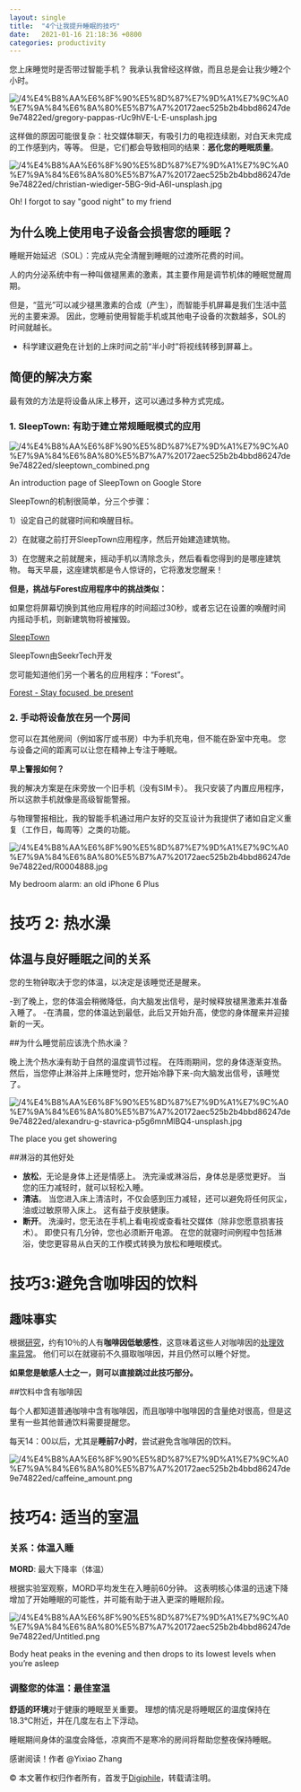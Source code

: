 ```yaml
---
layout: single
title:  "4个让我提升睡眠的技巧"
date:   2021-01-16 21:18:36 +0800
categories: productivity
---
```


您上床睡觉时是否带过智能手机？ 我承认我曾经这样做，而且总是会让我少睡2个小时。

![/4%E4%B8%AA%E6%8F%90%E5%8D%87%E7%9D%A1%E7%9C%A0%E7%9A%84%E6%8A%80%E5%B7%A7%20172aec525b2b4bbd86247de9e74822ed/gregory-pappas-rUc9hVE-L-E-unsplash.jpg](/4%E4%B8%AA%E6%8F%90%E5%8D%87%E7%9D%A1%E7%9C%A0%E7%9A%84%E6%8A%80%E5%B7%A7%20172aec525b2b4bbd86247de9e74822ed/gregory-pappas-rUc9hVE-L-E-unsplash.jpg)


这样做的原因可能很复杂：社交媒体聊天，有吸引力的电视连续剧，对白天未完成的工作感到内，等等。 但是，它们都会导致相同的结果：**恶化您的睡眠质量**。

![/4%E4%B8%AA%E6%8F%90%E5%8D%87%E7%9D%A1%E7%9C%A0%E7%9A%84%E6%8A%80%E5%B7%A7%20172aec525b2b4bbd86247de9e74822ed/christian-wiediger-5BG-9id-A6I-unsplash.jpg](/4%E4%B8%AA%E6%8F%90%E5%8D%87%E7%9D%A1%E7%9C%A0%E7%9A%84%E6%8A%80%E5%B7%A7%20172aec525b2b4bbd86247de9e74822ed/christian-wiediger-5BG-9id-A6I-unsplash.jpg)

Oh! I forgot to say "good night" to my friend

## 为什么晚上使用电子设备会损害您的睡眠？

睡眠开始延迟（SOL）：完成从完全清醒到睡眠的过渡所花费的时间。

人的内分泌系统中有一种叫做褪黑素的激素，其主要作用是调节机体的睡眠觉醒周期。

但是，“蓝光”可以减少褪黑激素的合成（产生），而智能手机屏幕是我们生活中蓝光的主要来源。 因此，您睡前使用智能手机或其他电子设备的次数越多，SOL的时间就越长。

- 科学建议避免在计划的上床时间之前“半小时”将视线转移到屏幕上。

## 简便的解决方案

最有效的方法是将设备从床上移开，这可以通过多种方式完成。

### 1. **SleepTown: 有助于建立常规睡眠模式的应用**

![/4%E4%B8%AA%E6%8F%90%E5%8D%87%E7%9D%A1%E7%9C%A0%E7%9A%84%E6%8A%80%E5%B7%A7%20172aec525b2b4bbd86247de9e74822ed/sleeptown_combined.png](/4%E4%B8%AA%E6%8F%90%E5%8D%87%E7%9D%A1%E7%9C%A0%E7%9A%84%E6%8A%80%E5%B7%A7%20172aec525b2b4bbd86247de9e74822ed/sleeptown_combined.png)

An introduction page of SleepTown on Google Store

SleepTown的机制很简单，分三个步骤：

1）设定自己的就寝时间和唤醒目标。

2）在就寝之前打开SleepTown应用程序，然后开始建造建筑物。

3）在您醒来之前就醒来，摇动手机以清除念头，然后看看您得到的是哪座建筑物。 每天早晨，这座建筑都是令人惊讶的，它将激发您醒来！

**但是，挑战与Forest应用程序中的挑战类似：**

如果您将屏幕切换到其他应用程序的时间超过30秒，或者忘记在设置的唤醒时间内摇动手机，则新建筑物将被摧毁。

[SleepTown](https://sleeptown.seekrtech.com/)

SleepTown由SeekrTech开发

您可能知道他们另一个著名的应用程序：“Forest”。

[Forest - Stay focused, be present](https://www.forestapp.cc/)

### 2. **手动将设备放在另一个房间**

您可以在其他房间（例如客厅或书房）中为手机充电，但不能在卧室中充电。 您与设备之间的距离可以让您在精神上专注于睡眠。

**早上警报如何？**

我的解决方案是在床旁放一个旧手机（没有SIM卡）。 我只安装了内置应用程序，所以这款手机就像是高级智能警报。

与物理警报相比，我的智能手机通过用户友好的交互设计为我提供了诸如自定义重复（工作日，每周等）之类的功能。

![/4%E4%B8%AA%E6%8F%90%E5%8D%87%E7%9D%A1%E7%9C%A0%E7%9A%84%E6%8A%80%E5%B7%A7%20172aec525b2b4bbd86247de9e74822ed/R0004888.jpg](/4%E4%B8%AA%E6%8F%90%E5%8D%87%E7%9D%A1%E7%9C%A0%E7%9A%84%E6%8A%80%E5%B7%A7%20172aec525b2b4bbd86247de9e74822ed/R0004888.jpg)

My bedroom alarm: an old iPhone 6 Plus

# 技巧 2: 热水澡

## 体温与良好睡眠之间的关系

您的生物钟取决于您的体温，以决定是该睡觉还是醒来。

-到了晚上，您的体温会稍微降低，向大脑发出信号，是时候释放褪黑激素并准备入睡了。
-在清晨，您的体温达到最低，此后又开始升高，使您的身体醒来并迎接新的一天。

##为什么睡觉前应该洗个热水澡？

晚上洗个热水澡有助于自然的温度调节过程。 在阵雨期间，您的身体逐渐变热。 然后，当您停止淋浴并上床睡觉时，您开始冷静下来-向大脑发出信号，该睡觉了。

![/4%E4%B8%AA%E6%8F%90%E5%8D%87%E7%9D%A1%E7%9C%A0%E7%9A%84%E6%8A%80%E5%B7%A7%20172aec525b2b4bbd86247de9e74822ed/alexandru-g-stavrica-p5g6mnMlBQ4-unsplash.jpg](/4%E4%B8%AA%E6%8F%90%E5%8D%87%E7%9D%A1%E7%9C%A0%E7%9A%84%E6%8A%80%E5%B7%A7%20172aec525b2b4bbd86247de9e74822ed/alexandru-g-stavrica-p5g6mnMlBQ4-unsplash.jpg)

The place you get showering

##淋浴的其他好处

- **放松**，无论是身体上还是情感上。 洗完澡或淋浴后，身体总是感觉更好。 当您的压力减轻时，就可以轻松入睡。
- **清洁**。 当您进入床上清洁时，不仅会感到压力减轻，还可以避免将任何灰尘，油或过敏原带入床上。 这有益于皮肤健康。
- **断开**。 洗澡时，您无法在手机上看电视或查看社交媒体（除非您愿意损害技术）。 即使只有几分钟，您也必须断开电源。 在您的就寝时间例程中包括淋浴，使您更容易从白天的工作模式转换为放松和睡眠模式。

# 技巧3:避免含咖啡因的饮料

## 趣味事实

根据[研究](https://www.caffeineinformer.com/caffeine-sensitivity)，约有10％的人有**咖啡因低敏感性**，这意味着这些人对咖啡因的[处理效率异常](https://www.caffeineinformer.com/caffeine-sensitivity%EF%BC%89%EF%BC%8C%E7%BA%A6%E6%9C%8910%EF%BC%85%E7%9A%84%E4%BA%BA%E6%9C%89**%E5%92%96%E5%95%A1%E5%9B%A0%E4%BD%8E%E6%95%8F%E6%84%9F%E6%80%A7**%EF%BC%8C%E8%BF%99%E6%84%8F%E5%91%B3%E7%9D%80%E8%BF%99%E4%BA%9B%E4%BA%BA%E5%AF%B9%E5%92%96%E5%95%A1%E5%9B%A0%E7%9A%84%E5%A4%84%E7%90%86%E6%95%88%E7%8E%87%E5%BC%82%E5%B8%B8%E3%80%82)。 他们可以在就寝前不久摄取咖啡因，并且仍然可以睡个好觉。

**如果您是敏感人士之一，则可以直接跳过此技巧部分。**

##饮料中含有咖啡因

每个人都知道普通咖啡中含有咖啡因，而且咖啡中咖啡因的含量绝对很高，但是这里有一些其他普通饮料需要提醒您。

每天14：00以后，尤其是**睡前7小时**，尝试避免含咖啡因的饮料。

![/4%E4%B8%AA%E6%8F%90%E5%8D%87%E7%9D%A1%E7%9C%A0%E7%9A%84%E6%8A%80%E5%B7%A7%20172aec525b2b4bbd86247de9e74822ed/caffeine_amount.png](/4%E4%B8%AA%E6%8F%90%E5%8D%87%E7%9D%A1%E7%9C%A0%E7%9A%84%E6%8A%80%E5%B7%A7%20172aec525b2b4bbd86247de9e74822ed/caffeine_amount.png)

# 技巧4: 适当的室温

### 关系：体温入睡

**MORD**: 最大下降率（体温）

根据实验室观察，MORD平均发生在入睡前60分钟。 这表明核心体温的迅速下降增加了开始睡眠的可能性，并可能有助于进入更深的睡眠阶段。

![/4%E4%B8%AA%E6%8F%90%E5%8D%87%E7%9D%A1%E7%9C%A0%E7%9A%84%E6%8A%80%E5%B7%A7%20172aec525b2b4bbd86247de9e74822ed/Untitled.png](/4%E4%B8%AA%E6%8F%90%E5%8D%87%E7%9D%A1%E7%9C%A0%E7%9A%84%E6%8A%80%E5%B7%A7%20172aec525b2b4bbd86247de9e74822ed/Untitled.png)

Body heat peaks in the evening and then drops to its lowest levels when you’re asleep

### 调整您的体温：最佳室温

**舒适的环境**对于健康的睡眠至关重要。 理想的情况是将睡眠区的温度保持在18.3°C附近，并在几度左右上下浮动。

睡眠期间身体的温度会降低，凉爽而不是寒冷的房间将帮助您整夜保持睡眠。

感谢阅读！作者 @Yixiao Zhang

© 本文著作权归作者所有，首发于[Digiphile](https://digiphile.org)，转载请注明。